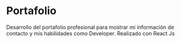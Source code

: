 # Portafolio
Desarrollo del portafolio profesional para mostrar mi información  de contacto y mis habilidades como Developer. Realizado con React Js 
